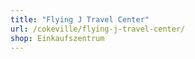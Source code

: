 ```yaml
---
title: "Flying J Travel Center"
url: /cokeville/flying-j-travel-center/
shop: Einkaufszentrum
---
```

